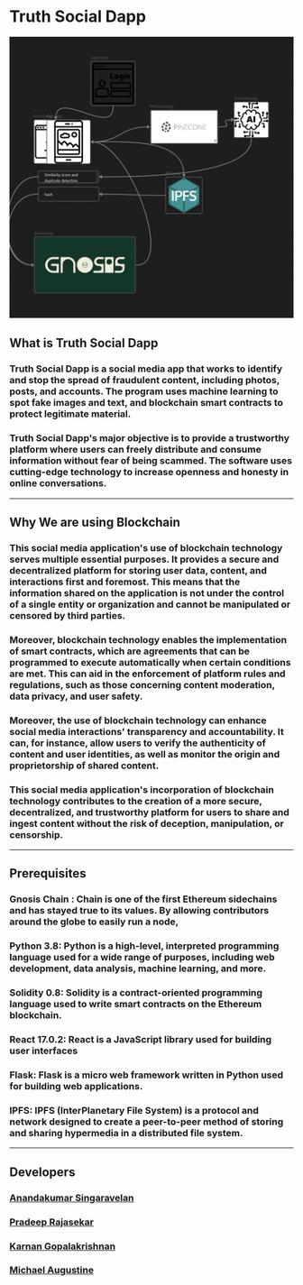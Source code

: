 
# Truth Social Dapp

![alt text](https://github.com/Anandhfullstack/truth_social_dapp/blob/master/truth.png)


## **What is Truth Social Dapp**

### Truth Social Dapp is a social media app that works to identify and stop the spread of fraudulent content, including photos, posts, and accounts. The program uses machine learning to spot fake images and text, and blockchain smart contracts to protect legitimate material.

### Truth Social Dapp's major objective is to provide a trustworthy platform where users can freely distribute and consume information without fear of being scammed. The software uses cutting-edge technology to increase openness and honesty in online conversations.

---

## **Why We are using Blockchain**

### This social media application's use of **blockchain** technology serves multiple essential purposes. It provides a secure and decentralized platform for storing user data, content, and interactions first and foremost. This means that the information shared on the application is not under the control of a single entity or organization and cannot be manipulated or censored by third parties.

### Moreover, blockchain technology enables the implementation of smart contracts, which are agreements that can be programmed to execute automatically when certain conditions are met. This can aid in the enforcement of platform rules and regulations, such as those concerning content moderation, data privacy, and user safety.

### Moreover, the use of blockchain technology can enhance social media interactions' transparency and accountability. It can, for instance, allow users to verify the authenticity of content and user identities, as well as monitor the origin and proprietorship of shared content.

### This social media application's incorporation of blockchain technology contributes to the creation of a more secure, decentralized, and trustworthy platform for users to share and ingest content without the risk of deception, manipulation, or censorship.

---

## **Prerequisites**

### **Gnosis Chain** : Chain is one of the first Ethereum sidechains and has stayed true to its values. By allowing contributors around the globe to easily run a node,

### Python 3.8: Python is a high-level, interpreted programming language used for a wide range of purposes, including web development, data analysis, machine learning, and more.

### Solidity 0.8: Solidity is a contract-oriented programming language used to write smart contracts on the Ethereum blockchain.

### React 17.0.2: React is a JavaScript library used for building user interfaces

### Flask: Flask is a micro web framework written in Python used for building web applications.

### IPFS: IPFS (InterPlanetary File System) is a protocol and network designed to create a peer-to-peer method of storing and sharing hypermedia in a distributed file system.

---

## Developers

### [**Anandakumar Singaravelan**](https://github.com/Anandhfullstack)

### [Pradeep Rajasekar](https://github.com/ajishpradeep)

### [Karnan Gopalakrishnan](https://github.com/krishkarnan)

### [Michael Augustine](https://github.com/Michael-Augustine)
